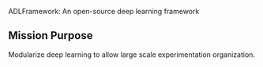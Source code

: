 ADLFramework: An open-source deep learning framework

## Mission Purpose
Modularize deep learning to allow large scale experimentation organization.
